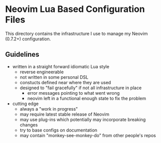 # Neovim Lua Based Configuration Files

This directory contains the infrastructure I use to manage
my Neovim (0.7.2+) configuration.

## Guidelines

* written in a straight forward idiomatic Lua style
  * reverse engineerable
  * not written in some personal DSL
  * constucts defined near where they are used
  * designed to "fail gracefully" if not all infrastructure in place
    * error messages pointing to what went wrong
    * neovim left in a functional enough state to fix the problem
* cutting edge
  * always a "work in progress"
  * may require latest stable release of Neovim
  * may use plug-ins which potentially may incorporate breaking changes
  * try to base configs on documentation
  * may contain "monkey-see-monkey-do" from other people's repos

